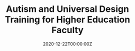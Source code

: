 ---
title: Autism and Universal Design Training for Higher Education Faculty
summary: I am a collaborator on an international project developing training to improve faculty and graduate teaching assistants' understanding of autistic college students and of the principles of Universal Design. This project is led and developed by a team of autistic and non-autistic researchers.
tags:
- Non-autistic
- Collaboration
date: "2020-12-22T00:00:00Z"

# Optional external URL for project (replaces project detail page).
external_link: "https://autismresearchinternational.wordpress.com/"

links:
#- icon: twitter
#  icon_pack: fab
#  name: Follow
#  url: https://twitter.com/georgecushen
url_code: ""
url_pdf: ""
url_slides: ""
url_video: ""

# Slides (optional).
#   Associate this project with Markdown slides.
#   Simply enter your slide deck's filename without extension.
#   E.g. `slides = "example-slides"` references `content/slides/example-slides.md`.
#   Otherwise, set `slides = ""`.
slides: ""
---